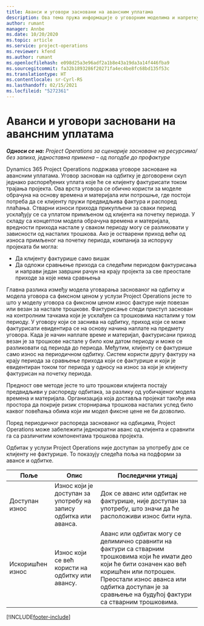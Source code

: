 ```yaml
---
title: Аванси и уговори засновани на авансним уплатама
description: Ова тема пружа информације о уговорним моделима и напретку заснованим на одбитку у услузи Project Operations.
author: rumant
manager: Annbe
ms.date: 10/20/2020
ms.topic: article
ms.service: project-operations
ms.reviewer: kfend
ms.author: rumant
ms.openlocfilehash: e098d25a3e96adf2a1b8e43a19da3a14f446fba9
ms.sourcegitcommit: fa32b1893286f20271fa4ec4be8fc68bd135f53c
ms.translationtype: HT
ms.contentlocale: sr-Cyrl-RS
ms.lasthandoff: 02/15/2021
ms.locfileid: "5272361"
---
```

# <a name="advances-and-retainer-based-contracts"></a>Аванси и уговори засновани на авансним уплатама


_**Односи се на:** Project Operations за сценарије засноване на ресурсима/без залиха, једноставна примена – од погодбе до профактуре_

Dynamics 365 Project Operations подржава уговоре засноване на авансним уплатама. Уговор заснован на одбитку је договорени скуп једнако распоређених уплата које ће се клијенту фактурисати током трајања пројекта. Ова врста уговора се обично користи за моделе обрачуна на основу времена и материјала или потрошње, где постоји потреба да се клијенту пружи предвидљива фактура и распоред плаћања. Стварни износи прихода прикупљени за сваки период усклађују се са уплатом примљеном од клијента на почетку периода. У складу са концептом модела обрачуна времена и материјала, вредности прихода настале у сваком периоду могу се разликовати у зависности од насталих трошкова. Ако је остварени приход већи од износа примљеног на почетку периода, компанија за испоруку пројеката би могла:

- Да клијенту фактурише само вишак 
- Да одложи сравњење прихода са следећим периодом фактурисања и направи један завршни рачун на крају пројекта за све преостале приходе за које нема сравњења

Главна разлика између модела уговарања заснованог на одбитку и модела уговора са фиксном ценом у услузи Project Operations јесте то што у моделу уговора са фиксном ценом износ фактуре није повезан или везан за настале трошкове. Фактурисање следи приступ заснован на контролним тачкама који је усклађен са трошковима насталим у том периоду. У уговору који се заснива на одбитку, приход који се може фактурисати евидентира се на основу начина наплате на предмету уговора. Када је начин наплате време и материјал, фактурисани приход везан је за трошкове настале у било ком датом периоду и може се разликовати од периода до периода. Међутим, клијенту се фактурише само износ на периодичном одбитку. Систем користи другу фактуру на крају периода за сравњење прихода који се фактурише и који је евидентиран током тог периода у односу на износ за који је клијенту фактурисан на почетку периода.

Предност ове методе јесте то што трошкови клијента постају предвидљиви у распореду одбитака, за разлику од уобичајеног модела времена и материјала. Организација која доставља пројекат такође има простора да покрије ризик сторнирања трошкова насталих услед било каквог повећања обима који им модел фиксне цене не би дозволио.

Поред периодичног распореда заснованог на одбицима, Project Operations може забележити једнократни аванс од клијента и сравнити га са различитим компонентама трошкова пројекта.

Одбитак у услузи Project Operations није доступан за употребу док се клијенту не фактурише. То показују следећа поља на подформи за авансе и одбитке.

| Поље | Опис | Последични утицај |
| --- | --- | --- |
| Доступан износ | Износ који је доступан за употребу на запису одбитка или аванса. | Док се аванс или одбитак не фактурише, није доступан за употребу, што значи да ће расположиви износ бити нула. |
| Искоришћен износ | Износ који се већ користи на одбитку или авансу. | Аванс или одбитак могу се делимично сравнити на фактури са стварним трошковима који ће имати део који ће бити означен као већ коришћен или потрошен. Преостали износ аванса или одбитка доступан је за сравњење на будућој фактури са стварним трошковима. |


[!INCLUDE[footer-include](../../includes/footer-banner.md)]